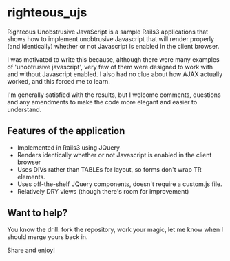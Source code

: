 # righteous_ujs

Righteous Unobstrusive JavaScript is a sample Rails3 applications that
shows how to implement unobtrusive Javascript that will render
properly (and identically) whether or not Javascript is enabled in the
client browser.

I was motivated to write this because, although there were many examples
of 'unobtrusive javascript', very few of them were designed to work with
and without Javascript enabled.  I also had no clue about how AJAX actually
worked, and this forced me to learn.

I'm generally satisfied with the results, but I welcome comments, questions
and any amendments to make the code more elegant and easier to understand.

## Features of the application

* Implemented in Rails3 using JQuery
* Renders identically whether or not Javascript is enabled in the client browser
* Uses DIVs rather than TABLEs for layout, so forms don't wrap TR elements.
* Uses off-the-shelf JQuery components, doesn't require a custom.js file.
* Relatively DRY views (though there's room for improvement)

## Want to help?

You know the drill: fork the repository, work your magic, let me know when I should merge yours back in.

Share and enjoy!

